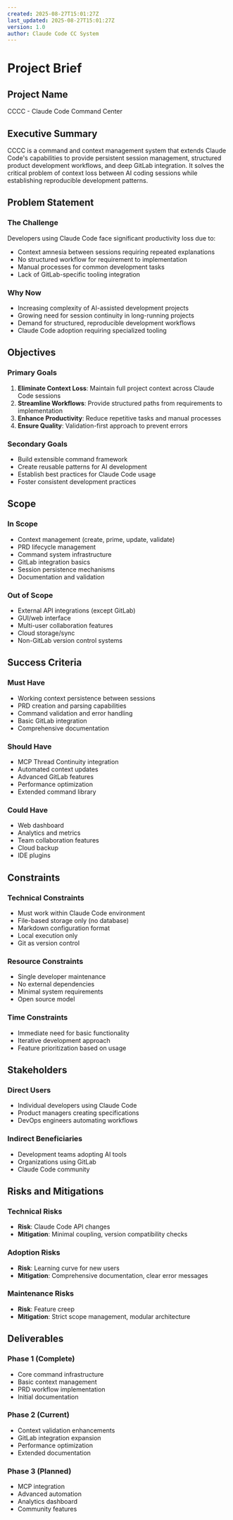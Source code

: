 ```yaml
---
created: 2025-08-27T15:01:27Z
last_updated: 2025-08-27T15:01:27Z
version: 1.0
author: Claude Code CC System
---
```


# Project Brief

## Project Name
CCCC - Claude Code Command Center

## Executive Summary
CCCC is a command and context management system that extends Claude Code's capabilities to provide persistent session management, structured product development workflows, and deep GitLab integration. It solves the critical problem of context loss between AI coding sessions while establishing reproducible development patterns.

## Problem Statement

### The Challenge
Developers using Claude Code face significant productivity loss due to:
- Context amnesia between sessions requiring repeated explanations
- No structured workflow for requirement to implementation
- Manual processes for common development tasks
- Lack of GitLab-specific tooling integration

### Why Now
- Increasing complexity of AI-assisted development projects
- Growing need for session continuity in long-running projects
- Demand for structured, reproducible development workflows
- Claude Code adoption requiring specialized tooling

## Objectives

### Primary Goals
1. **Eliminate Context Loss**: Maintain full project context across Claude Code sessions
2. **Streamline Workflows**: Provide structured paths from requirements to implementation
3. **Enhance Productivity**: Reduce repetitive tasks and manual processes
4. **Ensure Quality**: Validation-first approach to prevent errors

### Secondary Goals
- Build extensible command framework
- Create reusable patterns for AI development
- Establish best practices for Claude Code usage
- Foster consistent development practices

## Scope

### In Scope
- Context management (create, prime, update, validate)
- PRD lifecycle management
- Command system infrastructure
- GitLab integration basics
- Session persistence mechanisms
- Documentation and validation

### Out of Scope
- External API integrations (except GitLab)
- GUI/web interface
- Multi-user collaboration features
- Cloud storage/sync
- Non-GitLab version control systems

## Success Criteria

### Must Have
- Working context persistence between sessions
- PRD creation and parsing capabilities
- Command validation and error handling
- Basic GitLab integration
- Comprehensive documentation

### Should Have
- MCP Thread Continuity integration
- Automated context updates
- Advanced GitLab features
- Performance optimization
- Extended command library

### Could Have
- Web dashboard
- Analytics and metrics
- Team collaboration features
- Cloud backup
- IDE plugins

## Constraints

### Technical Constraints
- Must work within Claude Code environment
- File-based storage only (no database)
- Markdown configuration format
- Local execution only
- Git as version control

### Resource Constraints
- Single developer maintenance
- No external dependencies
- Minimal system requirements
- Open source model

### Time Constraints
- Immediate need for basic functionality
- Iterative development approach
- Feature prioritization based on usage

## Stakeholders

### Direct Users
- Individual developers using Claude Code
- Product managers creating specifications
- DevOps engineers automating workflows

### Indirect Beneficiaries
- Development teams adopting AI tools
- Organizations using GitLab
- Claude Code community

## Risks and Mitigations

### Technical Risks
- **Risk**: Claude Code API changes
- **Mitigation**: Minimal coupling, version compatibility checks

### Adoption Risks
- **Risk**: Learning curve for new users
- **Mitigation**: Comprehensive documentation, clear error messages

### Maintenance Risks
- **Risk**: Feature creep
- **Mitigation**: Strict scope management, modular architecture

## Deliverables

### Phase 1 (Complete)
- Core command infrastructure
- Basic context management
- PRD workflow implementation
- Initial documentation

### Phase 2 (Current)
- Context validation enhancements
- GitLab integration expansion
- Performance optimization
- Extended documentation

### Phase 3 (Planned)
- MCP integration
- Advanced automation
- Analytics dashboard
- Community features
